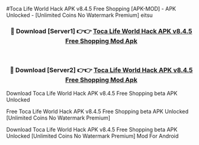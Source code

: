 #Toca Life World Hack APK v8.4.5 Free Shopping [APK-MOD] - APK Unlocked - [Unlimited Coins No Watermark Premium] eitsu



<div align="center">

<h3>🔴 Download [Server1] 👉👉 <a href="https://momento.my/?title=Toca_Life_World_Hack_APK_v8.4.5_Free_Shopping">Toca Life World Hack APK v8.4.5 Free Shopping Mod Apk</a></h3><br>

<h3>🔴 Download [Server2] 👉👉 <a href="https://momento.my/?title=Toca_Life_World_Hack_APK_v8.4.5_Free_Shopping">Toca Life World Hack APK v8.4.5 Free Shopping Mod Apk</a></h3>
</div>



Download Toca Life World Hack APK v8.4.5 Free Shopping beta APK Unlocked

Free Toca Life World Hack APK v8.4.5 Free Shopping beta APK Unlocked [Unlimited Coins No Watermark Premium]

Download Toca Life World Hack APK v8.4.5 Free Shopping beta APK Unlocked [Unlimited Coins No Watermark Premium] Mod For Android

